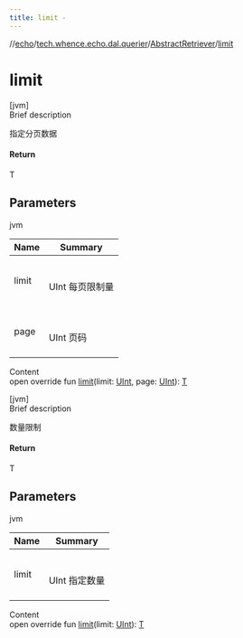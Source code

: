 ```yaml
---
title: limit -
---
```

//[echo](../../index.md)/[tech.whence.echo.dal.querier](../index.md)/[AbstractRetriever](index.md)/[limit](limit.md)



# limit  
[jvm]  
Brief description  


指定分页数据



#### Return  


T



## Parameters  
  
jvm  
  
|  Name|  Summary| 
|---|---|
| limit| <br><br>UInt 每页限制量<br><br>
| page| <br><br>UInt 页码<br><br>
  
  
Content  
open override fun [limit](limit.md)(limit: [UInt](https://kotlinlang.org/api/latest/jvm/stdlib/kotlin/-u-int/index.html), page: [UInt](https://kotlinlang.org/api/latest/jvm/stdlib/kotlin/-u-int/index.html)): [T](index.md)  


[jvm]  
Brief description  


数量限制



#### Return  


T



## Parameters  
  
jvm  
  
|  Name|  Summary| 
|---|---|
| limit| <br><br>UInt 指定数量<br><br>
  
  
Content  
open override fun [limit](limit.md)(limit: [UInt](https://kotlinlang.org/api/latest/jvm/stdlib/kotlin/-u-int/index.html)): [T](index.md)  



